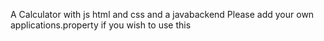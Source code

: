 A Calculator with js html and css and a javabackend
Please add your own applications.property if you wish to use this 
